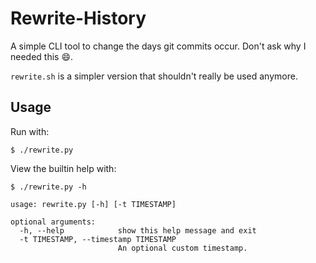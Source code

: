 # Rewrite-History

A simple CLI tool to change the days git commits occur. Don't ask why I needed this :smile:.

`rewrite.sh` is a simpler version that shouldn't really be used anymore.

## Usage

Run with:

```
$ ./rewrite.py
```

View the builtin help with:
```
$ ./rewrite.py -h

usage: rewrite.py [-h] [-t TIMESTAMP]

optional arguments:
  -h, --help            show this help message and exit
  -t TIMESTAMP, --timestamp TIMESTAMP
                        An optional custom timestamp.
```

